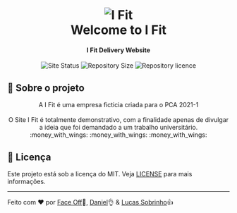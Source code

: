 <h1 align="center">
    <img alt="I Fit" src="https://res.cloudinary.com/face-studio/image/upload/v1616296846/I%20Fit/logo_com_nome_h279k5.png"/>
    <br>
    Welcome to I Fit
</h1>

<h4 align="center">
    I Fit Delivery Website
</h4>
<p align="center">
  <img alt="Site Status" src="https://img.shields.io/website?down_color=critical&down_message=Offline&label=Website%20est%C3%A1%3A&up_color=brightnessgreen&up_message=Online&url=https%3A%2F%2Fgithub.com%2FOFaceOff%2FI-Fit">

  <img alt="Repository Size" src="https://img.shields.io/github/repo-size/OFaceOff/I-Fit?color=ff69b4&label=Repository%20Size">

  <img alt="Repository licence" src="https://img.shields.io/github/license/OFaceOff/I-Fit?color=blue&label=Licen%C3%A7a">
</p>

## :rocket: Sobre o projeto
<p align="center">
    A I Fit é uma empresa ficticia criada para o PCA 2021-1<br><br>
    <span>O Site I Fit é totalmente demonstrativo, com a finalidade apenas de divulgar a ideia que foi demandado a um trabalho universitário.</span><br>
    :money_with_wings: :money_with_wings: :money_with_wings:
</p>

## :memo: Licença

Este projeto está sob a licença do MIT. Veja [LICENSE](https://github.com/OFaceOff/I-Fit/blob/main/LICENSE) para mais informações.


---
Feito com ♥ por <a href="https://github.com/OFaceOff">Face Off</a>:eyes:, <a href="">Daniel</a>:ok_hand: & <a href="https://github.com/L-u-c-a-s-01">Lucas Sobrinho</a>:thumbsup: